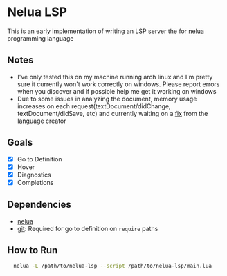 # Nelua LSP

This is an early implementation of writing an LSP server the for [nelua](https://nelua.io) programming language

## Notes
- I've only tested this on my machine running arch linux and I'm pretty sure it currently won't work correctly on windows. Please report errors when you discover and if possible help me get it working on windows
- Due to some issues in analyzing the document, memory usage increases on each request(textDocument/didChange, textDocument/didSave, etc) and currently waiting on a [fix](https://github.com/edubart/nelua-lang/issues/282) from the language creator

## Goals

- [x] Go to Definition
- [x] Hover
- [x] Diagnostics
- [x] Completions

## Dependencies
- [nelua](https://nelua.io)
- [git](https://git-scm.com): Required for go to definition on `require` paths

## How to Run
```sh
  nelua -L /path/to/nelua-lsp --script /path/to/nelua-lsp/main.lua
```
